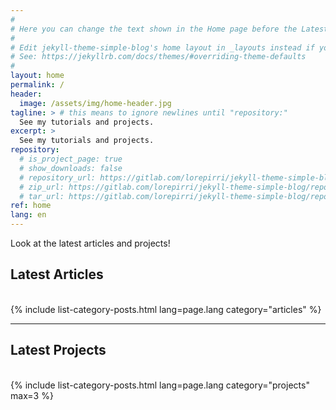 ```yaml
---
#
# Here you can change the text shown in the Home page before the Latest Posts section.
#
# Edit jekyll-theme-simple-blog's home layout in _layouts instead if you wanna make some changes
# See: https://jekyllrb.com/docs/themes/#overriding-theme-defaults
#
layout: home
permalink: /
header:
  image: /assets/img/home-header.jpg
tagline: > # this means to ignore newlines until "repository:"
  See my tutorials and projects.
excerpt: >
  See my tutorials and projects.
repository:
  # is_project_page: true
  # show_downloads: false
  # repository_url: https://gitlab.com/lorepirri/jekyll-theme-simple-blog
  # zip_url: https://gitlab.com/lorepirri/jekyll-theme-simple-blog/repository/master/archive.zip
  # tar_url: https://gitlab.com/lorepirri/jekyll-theme-simple-blog/repository/master/archive.tar.gz
ref: home
lang: en
---
```


Look at the latest articles and projects!

<h2>Latest Articles</h2>
<div>&nbsp;</div>
{% include list-category-posts.html lang=page.lang category="articles" %}

---

<h2>Latest Projects</h2>
<div>&nbsp;</div>
{% include list-category-posts.html lang=page.lang category="projects" max=3 %}
